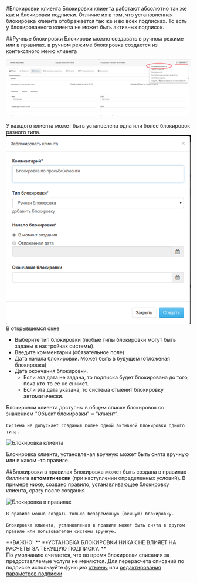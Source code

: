 #Блокировки клиента
Блокировки клиента работают абсолютно так же как и блокировки подписки. Отличие их в том, что установленная блокировка клиента отображается так же и во всех подписках. То есть у блокированного клиента не может быть активных подписок.

##Ручные блокировки
Блокирови можно создавать в ручном режиме или в правилах. в ручном режиме блокировка создается из контекстного меню клиента


![Меню блокировки клиента](block-client-1.png)

У каждого клиента может быть установлена одна или более блокировок разного типа. 
![Блокировка клиента](block-client-2.png)
В открывшемся окне 
- Выберите тип блокировки (любые типы блокировки могут быть заданы в настройках системы).
- Введите комментарии (обязательное поле)
- Дата начала блокировки. Может быть в будущем (отложеная блокировка)
- Дата окончания блокировки. 
  - Если эта дата не задана, то подписка будет блокирована до того, пока кто-то ее не снимет. 
  - Если эта дата указана, то система отменит блокировку автоматически.

Блокировки клиента доступны в общем списке блокировок со значением "Объект блокировки" = "клиент".  

```Система не допускает создания более одной активной блокировки одного типа.```

![Блокировка клиента](block-client-3.png)

Блокировка клиента, установленая вручную может быть снята вручную или в каком -то правиле.

##Блокировки в правилах
Блокировка может быть создана в правилах биллинга  **автоматически** (при наступлении определенных условий). В примере ниже, создано правило, устанавливающее блокировку клиента, сразу после создания

![Блокировка в правилах](block-client-4.png)


```В правиле можно создать только безвременную (вечную) блокировку.```

```Блокировка клиента, установленая в правиле может быть снята в другом правиле или пользователем системы вручную.```

**ВАЖНО! ** **УСТАНОВКА БЛОКИРОВКИ НИКАК НЕ ВЛИЯЕТ НА РАСЧЕТЫ ЗА ТЕКУЩУЮ ПОДПИСКУ. **  
По умолчанию считается, что во время блокировки списания за предоставляемые услуги не меняются. Для перерасчета списаний по подписке используйте функцию [отмены](subscription_cancellation.md) или [редактирования параметров подписки](deistviya_s_aktivnimi_podpiskami.md)
